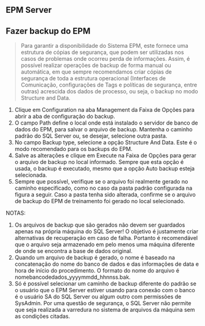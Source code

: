 ## EPM Server


## Fazer backup do EPM

> Para garantir a disponibilidade do Sistema EPM, este fornece uma estrutura de cópias de
segurança, que podem ser utilizadas nos casos de problemas onde ocorreu perda de
informações. Assim, é possível realizar operações de backup de forma manual ou
automática, em que sempre recomendamos criar cópias de segurança de toda a estrutura
operacional (Interfaces de Comunicação, configurações de Tags e políticas de segurança,
entre outras) acrescida dos dados de processo, ou seja, o backup no modo Structure and
Data.


1. Clique em Configuration na aba Management da Faixa de Opções para abrir a aba
de configuração do backup.
2. O campo Path define o local onde está instalado o servidor de banco de dados do EPM,
para salvar o arquivo de backup. Mantenha o caminho padrão do SQL Server ou, se
desejar, selecione outra pasta.
3. No campo Backup type, selecione a opção Structure And Data. Este é o modo
recomendado para os backups do EPM.
4. Salve as alterações e clique em Execute na Faixa de Opções para gerar o arquivo de
backup no local informado. Sempre que esta opção é usada, o backup é executado,
mesmo que a opção Auto backup esteja selecionada.
5. Sempre que possível, verifique se o arquivo foi realmente gerado no caminho
especificado, como no caso da pasta padrão configurada na figura a seguir. Caso a pasta
tenha sido alterada, confirme se o arquivo de backup do EPM de treinamento foi gerado
no local selecionado.

NOTAS:

1. Os arquivos de backup que são gerados não devem ser guardados apenas na própria
máquina do SQL Server! O objetivo é justamente criar alternativas de recuperação em
caso de falha. Portanto é recomendável que o arquivo seja armazenado em pelo
menos uma máquina diferente de onde se encontra a base de dados original.
2. Quando um arquivo de backup é gerado, o nome é baseado na concatenação do nome
do banco de dados e das informações de data e hora de início do procedimento. O
formato do nome do arquivo é nomebancodedados_yyyymmdd_hhnnss.bak.
3. Só é possível selecionar um caminho de backup diferente do padrão se o usuário que o
EPM Server estiver usando para conexão com o banco é o usuário SA do SQL Server
ou algum outro com permissões de SysAdmin. Por uma questão de segurança, o SQL
Server não permite que seja realizada a varredura no sistema de arquivos da máquina
sem as condições citadas.
